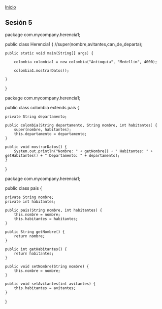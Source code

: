<!-- No borrar o modificar -->
[Inicio](./index.md)

## Sesión 5 


<!-- Su documentación aquí -->package com.mycompany.herencia1;

public class Herencia1 {
    //super(nombre,avitantes,can_de_departa);

    public static void main(String[] args) {

        colombia colombia1 = new colombia("Antioquia", "Medellin", 4000);

        colombia1.mostrarDatos();

    }

}



package com.mycompany.herencia1;

public class colombia extends pais {

    private String departamento;

    public colombia(String departamento, String nombre, int habitantes) {
        super(nombre, habitantes);
        this.departamento = departamento;
    }

    public void mostrarDatos() {
        System.out.println("Nombre: " + getNombre() + " Habitantes: " + getHabitantes() + " Departamento: " + departamento);
    }

}





package com.mycompany.herencia1;

public class pais {

    private String nombre;
    private int habitantes;

    public pais(String nombre, int habitantes) {
        this.nombre = nombre;
        this.habitantes = habitantes;
    }

    public String getNombre() {
        return nombre;
    }

    public int getHabitantes() {
        return habitantes;
    }

    public void setNombre(String nombre) {
        this.nombre = nombre;
    }

    public void setAvitantes(int avitantes) {
        this.habitantes = avitantes;
    }

}






